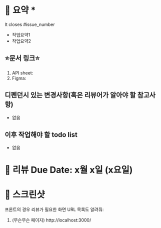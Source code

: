# 📌 요약 \*
<!-- 닫는 이슈 번호 및 PR 내용에 대한 간단한 요약 표기. -->

It closes #issue_number

- 작업요약1
- 작업요약2

## ⭐문서 링크⭐
1. API sheet: 
2. Figma: 


## 디펜던시 있는 변경사항(혹은 리뷰어가 알아야 할 참고사항)
<!-- 이슈에 관련된 변경사항 외에 주의 깊게 봐야 할 변경사항(예: /common 쪽 코드 변경) -->
- 없음

## 이후 작업해야 할 todo list
<!-- pr이 머지된 후 후속 작업, 혹은 draft pr의 경우 남아있는 todo  -->
- 없음


# 🔴 리뷰 Due Date: x월 x일 (x요일)


# 📸 스크린샷 
<!-- PR 변경 사항에 대한 스크린샷이나 .gif 파일 -->
프론트의 경우 리뷰가 필요한 화면 URL 목록도 알려줘: 

1. (무슨무슨 페이지) http://localhost:3000/